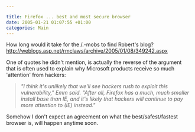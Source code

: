 ```yaml
---

title: Firefox ... best and most secure browser
date: 2005-01-21 01:07:55 +01:00
categories: Main
---
```

<P>How long would it take for the /.-mobs to find Robert's blog? <A href="http://weblogs.asp.net/rmclaws/archive/2005/01/08/349242.aspx">http://weblogs.asp.net/rmclaws/archive/2005/01/08/349242.aspx</A></P>
<P>One of quotes he didn't mention, is actually the reverse of the argument that is often used to explain why Microsoft products receive so much 'attention' from hackers:</P>
<BLOCKQUOTE dir=ltr style="MARGIN-RIGHT: 0px">
<P><EM>"I think it's unlikely that we'll see hackers rush to exploit this vulnerability," Emm said. "After all, Firefox has a much, much smaller install base than IE, and it's likely that hackers will continue to pay more attention to (IE) instead."</EM></P></BLOCKQUOTE>
<P>Somehow I don't expect an agreement on what the best/safest/fastest browser is, will happen anytime soon. </P>
<P> </P>
